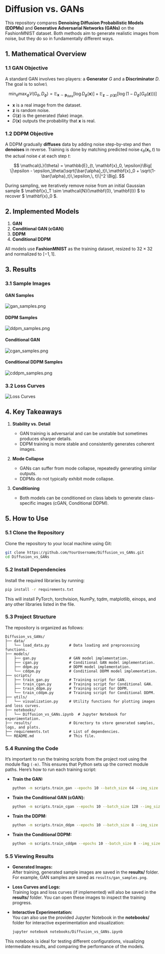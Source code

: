 # Diffusion vs. GANs

This repository compares **Denoising Diffusion Probabilistic Models (DDPMs)** and **Generative Adversarial Networks (GANs)** on the FashionMNIST dataset. Both methods aim to generate realistic images from noise, but they do so in fundamentally different ways.


## 1. Mathematical Overview

### 1.1 GAN Objective

A standard GAN involves two players: a **Generator** $G$ and a **Discriminator** $D$. The goal is to solve:\

$$
\min_{\theta} \max_{\phi} V(G_\theta, D_\phi) = \mathbb{E}_{\mathbf{x} \sim \textbf{p}_{\textrm{data}}}[\log D_\phi(\textbf{x})] + 
\mathbb{E}_{\mathbf{z} \sim p(\textbf{z})}[\log (1-D_\phi(G_\theta(\textbf{z})))]
$$



- $\mathbf{x}$ is a real image from the dataset.
- $\mathbf{z}$ is random noise.
- $G(\mathbf{z})$ is the generated (fake) image.
- $D(\mathbf{x})$ outputs the probability that $\mathbf{x}$ is real.

### 1.2 DDPM Objective

A DDPM gradually **diffuses** data by adding noise step-by-step and then **denoises** in reverse. Training is done by matching predicted noise $\epsilon_\theta(\mathbf{x}_t, t)$ to the actual noise $\epsilon$ at each step $t$:

$$
\mathcal{L}(\theta) = \mathbb{E}_{t, \mathbf{x}_0, \epsilon}\Big[
\|\epsilon - \epsilon_\theta(\sqrt{\bar{\alpha}_t}\,\mathbf{x}_0 + \sqrt{1-\bar{\alpha}_t}\,\epsilon,\, t)\|^2
\Big].
$$

During sampling, we iteratively remove noise from an initial Gaussian sample $ \mathbf{x}_T \sim \mathcal{N}(\mathbf{0}, \mathbf{I}) $ to recover $ \mathbf{x}_0 $.

## 2. Implemented Models

1. **GAN**  
2. **Conditional GAN (cGAN)**
3. **DDPM**  
4. **Conditional DDPM**

All models use **FashionMNIST** as the training dataset, resized to $32 \times 32$ and normalized to $[-1,1]$.



## 3. Results

### 3.1 Sample Images

#### GAN Samples
![gan_samples.png](results/gan_samples.png)
#### DDPM Samples
![ddpm_samples.png](results/ddpm_samples.png)
#### Conditional GAN
![cgan_samples.png](results/cgan_samples.png)
#### Conditional DDPM Samples
![cddpm_samples.png](results/cddpm_samples.png)

### 3.2 Loss Curves


![Loss Curves](results/loss_curve.png)



## 4. Key Takeaways

1. **Stability vs. Detail**  
   - GAN training is adversarial and can be unstable but sometimes produces sharper details.
   - DDPM training is more stable and consistently generates coherent images.

2. **Mode Collapse**  
   - GANs can suffer from mode collapse, repeatedly generating similar outputs.
   - DDPMs do not typically exhibit mode collapse.

3. **Conditioning**  
   - Both models can be conditioned on class labels to generate class-specific images (cGAN, Conditional DDPM).



## 5. How to Use

### 5.1 Clone the Repository

Clone the repository to your local machine using Git:

```bash
git clone https://github.com/YourUsername/Diffusion_vs_GANs.git
cd Diffusion_vs_GANs
```

### 5.2 Install Dependencies

Install the required libraries by running:

```bash
pip install -r requirements.txt
```

This will install PyTorch, torchvision, NumPy, tqdm, matplotlib, einops, and any other libraries listed in the file.

### 5.3 Project Structure

The repository is organized as follows:

```
Diffusion_vs_GANs/
├── data/
│   └── load_data.py         # Data loading and preprocessing functions.
├── models/
│   ├── gan.py               # GAN model implementation.
│   ├── cgan.py              # Conditional GAN model implementation.
│   ├── ddpm.py              # DDPM model implementation.
│   └── cddpm.py             # Conditional DDPM model implementation.
├── scripts/
│   ├── train_gan.py         # Training script for GAN.
│   ├── train_cgan.py        # Training script for Conditional GAN.
│   ├── train_ddpm.py        # Training script for DDPM.
│   └── train_cddpm.py       # Training script for Conditional DDPM.
├── utils/
│   └── visualization.py     # Utility functions for plotting images and loss curves.
├── notebooks/
│   └── Diffusion_vs_GANs.ipynb  # Jupyter Notebook for experimentation.
├── results/                 # Directory to store generated samples, logs, and plots.
├── requirements.txt         # List of dependencies.
└── README.md                # This file.
```

### 5.4 Running the Code

It’s important to run the training scripts from the project root using the module flag `(-m)`. This ensures that Python sets up the correct module paths. Here’s how to run each training script:

- **Train the GAN:**

  ```bash
  python -m scripts.train_gan --epochs 10 --batch_size 64 --img_size 32
  ```

- **Train the Conditional GAN (cGAN):**

  ```bash
  python -m scripts.train_cgan --epochs 10 --batch_size 128 --img_size 32 --class_label 0
  ```

- **Train the DDPM:**

  ```bash
  python -m scripts.train_ddpm --epochs 10 --batch_size 8 --img_size 32
  ```

- **Train the Conditional DDPM:**

  ```bash
  python -m scripts.train_cddpm --epochs 10 --batch_size 8 --img_size 32 --class_label 0
  ```

### 5.5 Viewing Results

- **Generated Images:**  
  After training, generated sample images are saved in the **results/** folder. For example, GAN samples are saved as `results/gan_samples.png`.

- **Loss Curves and Logs:**  
  Training logs and loss curves (if implemented) will also be saved in the **results/** folder. You can open these images to inspect the training progress.

- **Interactive Experimentation:**  
  You can also use the provided Jupyter Notebook in the **notebooks/** folder for interactive experimentation and visualization:
  
  ```bash
  jupyter notebook notebooks/Diffusion_vs_GANs.ipynb
  ```

This notebook is ideal for testing different configurations, visualizing intermediate results, and comparing the performance of the models.
